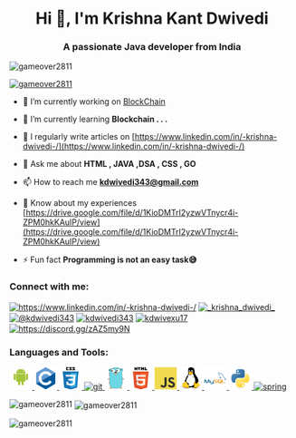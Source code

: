 <h1 align="center">Hi 👋, I'm Krishna Kant Dwivedi</h1>
<h3 align="center">A passionate Java developer from India</h3>

<p align="left"> <img src="https://komarev.com/ghpvc/?username=gameover2811&label=Profile%20views&color=0e75b6&style=flat" alt="gameover2811" /> </p>

<p align="left"> <a href="https://github.com/ryo-ma/github-profile-trophy"><img src="https://github-profile-trophy.vercel.app/?username=gameover2811" alt="gameover2811" /></a> </p>

- 🔭 I’m currently working on [BlockChain](NA)

- 🌱 I’m currently learning **Blockchain . . .**

- 📝 I regularly write articles on [https://www.linkedin.com/in/-krishna-dwivedi-/](https://www.linkedin.com/in/-krishna-dwivedi-/)

- 💬 Ask me about **HTML , JAVA ,DSA , CSS , GO**

- 📫 How to reach me **kdwivedi343@gmail.com**

- 📄 Know about my experiences [https://drive.google.com/file/d/1KioDMTrI2yzwVTnycr4i-ZPM0hkKAuIP/view](https://drive.google.com/file/d/1KioDMTrI2yzwVTnycr4i-ZPM0hkKAuIP/view)

- ⚡ Fun fact **Programming is not an easy task😅**

<h3 align="left">Connect with me:</h3>
<p align="left">
<a href="https://linkedin.com/in/https://www.linkedin.com/in/-krishna-dwivedi-/" target="blank"><img align="center" src="https://raw.githubusercontent.com/rahuldkjain/github-profile-readme-generator/master/src/images/icons/Social/linked-in-alt.svg" alt="https://www.linkedin.com/in/-krishna-dwivedi-/" height="30" width="40" /></a>
<a href="https://instagram.com/_krishna_dwivedi_" target="blank"><img align="center" src="https://raw.githubusercontent.com/rahuldkjain/github-profile-readme-generator/master/src/images/icons/Social/instagram.svg" alt="_krishna_dwivedi_" height="30" width="40" /></a>
<a href="https://www.hackerrank.com/@kdwivedi343" target="blank"><img align="center" src="https://raw.githubusercontent.com/rahuldkjain/github-profile-readme-generator/master/src/images/icons/Social/hackerrank.svg" alt="@kdwivedi343" height="30" width="40" /></a>
<a href="https://www.leetcode.com/kdwivedi343" target="blank"><img align="center" src="https://raw.githubusercontent.com/rahuldkjain/github-profile-readme-generator/master/src/images/icons/Social/leet-code.svg" alt="kdwivedi343" height="30" width="40" /></a>
<a href="https://auth.geeksforgeeks.org/user/kdwivexu17" target="blank"><img align="center" src="https://raw.githubusercontent.com/rahuldkjain/github-profile-readme-generator/master/src/images/icons/Social/geeks-for-geeks.svg" alt="kdwivexu17" height="30" width="40" /></a>
<a href="https://discord.gg/https://discord.gg/zAZ5my9N" target="blank"><img align="center" src="https://raw.githubusercontent.com/rahuldkjain/github-profile-readme-generator/master/src/images/icons/Social/discord.svg" alt="https://discord.gg/zAZ5my9N" height="30" width="40" /></a>
</p>

<h3 align="left">Languages and Tools:</h3>
<p align="left"> <a href="https://developer.android.com" target="_blank" rel="noreferrer"> <img src="https://raw.githubusercontent.com/devicons/devicon/master/icons/android/android-original-wordmark.svg" alt="android" width="40" height="40"/> </a> <a href="https://www.cprogramming.com/" target="_blank" rel="noreferrer"> <img src="https://raw.githubusercontent.com/devicons/devicon/master/icons/c/c-original.svg" alt="c" width="40" height="40"/> </a> <a href="https://www.w3schools.com/css/" target="_blank" rel="noreferrer"> <img src="https://raw.githubusercontent.com/devicons/devicon/master/icons/css3/css3-original-wordmark.svg" alt="css3" width="40" height="40"/> </a> <a href="https://git-scm.com/" target="_blank" rel="noreferrer"> <img src="https://www.vectorlogo.zone/logos/git-scm/git-scm-icon.svg" alt="git" width="40" height="40"/> </a> <a href="https://golang.org" target="_blank" rel="noreferrer"> <img src="https://raw.githubusercontent.com/devicons/devicon/master/icons/go/go-original.svg" alt="go" width="40" height="40"/> </a> <a href="https://www.w3.org/html/" target="_blank" rel="noreferrer"> <img src="https://raw.githubusercontent.com/devicons/devicon/master/icons/html5/html5-original-wordmark.svg" alt="html5" width="40" height="40"/> </a> <a href="https://developer.mozilla.org/en-US/docs/Web/JavaScript" target="_blank" rel="noreferrer"> <img src="https://raw.githubusercontent.com/devicons/devicon/master/icons/javascript/javascript-original.svg" alt="javascript" width="40" height="40"/> </a> <a href="https://www.linux.org/" target="_blank" rel="noreferrer"> <img src="https://raw.githubusercontent.com/devicons/devicon/master/icons/linux/linux-original.svg" alt="linux" width="40" height="40"/> </a> <a href="https://www.mysql.com/" target="_blank" rel="noreferrer"> <img src="https://raw.githubusercontent.com/devicons/devicon/master/icons/mysql/mysql-original-wordmark.svg" alt="mysql" width="40" height="40"/> </a> <a href="https://www.python.org" target="_blank" rel="noreferrer"> <img src="https://raw.githubusercontent.com/devicons/devicon/master/icons/python/python-original.svg" alt="python" width="40" height="40"/> </a> <a href="https://spring.io/" target="_blank" rel="noreferrer"> <img src="https://www.vectorlogo.zone/logos/springio/springio-icon.svg" alt="spring" width="40" height="40"/> </a> </p>

<p><img align="left" src="https://github-readme-stats.vercel.app/api/top-langs?username=gameover2811&show_icons=true&locale=en&layout=compact" alt="gameover2811" /></p>

<p>&nbsp;<img align="center" src="https://github-readme-stats.vercel.app/api?username=gameover2811&show_icons=true&locale=en" alt="gameover2811" /></p>

<p><img align="center" src="https://github-readme-streak-stats.herokuapp.com/?user=gameover2811&" alt="gameover2811" /></p>
